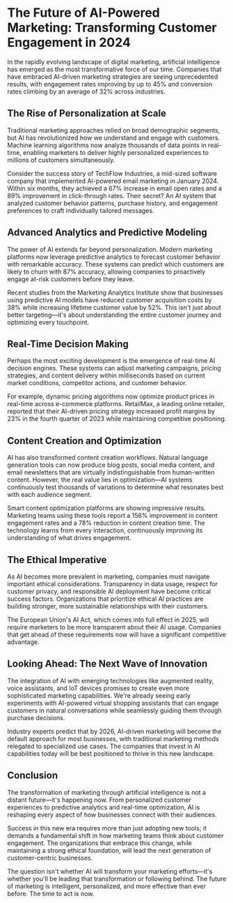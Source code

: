 # The Future of AI-Powered Marketing: Transforming Customer Engagement in 2024

In the rapidly evolving landscape of digital marketing, artificial intelligence has emerged as the most transformative force of our time. Companies that have embraced AI-driven marketing strategies are seeing unprecedented results, with engagement rates improving by up to 45% and conversion rates climbing by an average of 32% across industries.

## The Rise of Personalization at Scale

Traditional marketing approaches relied on broad demographic segments, but AI has revolutionized how we understand and engage with customers. Machine learning algorithms now analyze thousands of data points in real-time, enabling marketers to deliver highly personalized experiences to millions of customers simultaneously.

Consider the success story of TechFlow Industries, a mid-sized software company that implemented AI-powered email marketing in January 2024. Within six months, they achieved a 67% increase in email open rates and a 89% improvement in click-through rates. Their secret? An AI system that analyzed customer behavior patterns, purchase history, and engagement preferences to craft individually tailored messages.

## Advanced Analytics and Predictive Modeling

The power of AI extends far beyond personalization. Modern marketing platforms now leverage predictive analytics to forecast customer behavior with remarkable accuracy. These systems can predict which customers are likely to churn with 87% accuracy, allowing companies to proactively engage at-risk customers before they leave.

Recent studies from the Marketing Analytics Institute show that businesses using predictive AI models have reduced customer acquisition costs by 38% while increasing lifetime customer value by 52%. This isn't just about better targeting—it's about understanding the entire customer journey and optimizing every touchpoint.

## Real-Time Decision Making

Perhaps the most exciting development is the emergence of real-time AI decision engines. These systems can adjust marketing campaigns, pricing strategies, and content delivery within milliseconds based on current market conditions, competitor actions, and customer behavior.

For example, dynamic pricing algorithms now optimize product prices in real-time across e-commerce platforms. RetailMax, a leading online retailer, reported that their AI-driven pricing strategy increased profit margins by 23% in the fourth quarter of 2023 while maintaining competitive positioning.

## Content Creation and Optimization

AI has also transformed content creation workflows. Natural language generation tools can now produce blog posts, social media content, and email newsletters that are virtually indistinguishable from human-written content. However, the real value lies in optimization—AI systems continuously test thousands of variations to determine what resonates best with each audience segment.

Smart content optimization platforms are showing impressive results. Marketing teams using these tools report a 156% improvement in content engagement rates and a 78% reduction in content creation time. The technology learns from every interaction, continuously improving its understanding of what drives engagement.

## The Ethical Imperative

As AI becomes more prevalent in marketing, companies must navigate important ethical considerations. Transparency in data usage, respect for customer privacy, and responsible AI deployment have become critical success factors. Organizations that prioritize ethical AI practices are building stronger, more sustainable relationships with their customers.

The European Union's AI Act, which comes into full effect in 2025, will require marketers to be more transparent about their AI usage. Companies that get ahead of these requirements now will have a significant competitive advantage.

## Looking Ahead: The Next Wave of Innovation

The integration of AI with emerging technologies like augmented reality, voice assistants, and IoT devices promises to create even more sophisticated marketing capabilities. We're already seeing early experiments with AI-powered virtual shopping assistants that can engage customers in natural conversations while seamlessly guiding them through purchase decisions.

Industry experts predict that by 2026, AI-driven marketing will become the default approach for most businesses, with traditional marketing methods relegated to specialized use cases. The companies that invest in AI capabilities today will be best positioned to thrive in this new landscape.

## Conclusion

The transformation of marketing through artificial intelligence is not a distant future—it's happening now. From personalized customer experiences to predictive analytics and real-time optimization, AI is reshaping every aspect of how businesses connect with their audiences.

Success in this new era requires more than just adopting new tools; it demands a fundamental shift in how marketing teams think about customer engagement. The organizations that embrace this change, while maintaining a strong ethical foundation, will lead the next generation of customer-centric businesses.

The question isn't whether AI will transform your marketing efforts—it's whether you'll be leading that transformation or following behind. The future of marketing is intelligent, personalized, and more effective than ever before. The time to act is now.
